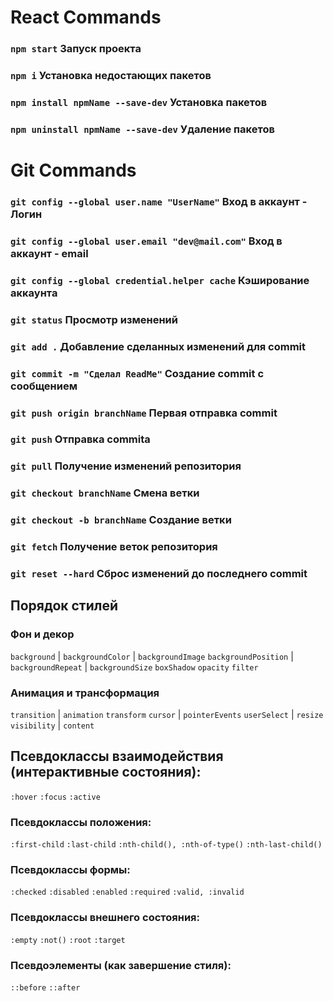 # React Commands

### `npm start` Запуск проекта

### `npm i` Установка недостающих пакетов

### `npm install npmName --save-dev` Установка пакетов

### `npm uninstall npmName --save-dev` Удаление пакетов

# Git Commands

### `git config --global user.name "UserName"` Вход в аккаунт - Логин

### `git config --global user.email "dev@mail.com"` Вход в аккаунт - email

### `git config --global credential.helper cache` Кэширование аккаунта

### `git status` Просмотр изменений

### `git add .` Добавление сделанных изменений для commit

### `git commit -m "Сделал ReadMe"` Создание commit с сообщением

### `git push origin branchName` Первая отправка commit

### `git push` Отправка commita

### `git pull` Получение изменений репозитория

### `git checkout branchName` Смена ветки

### `git checkout -b branchName` Создание ветки

### `git fetch` Получение веток репозитория

### `git reset --hard` Сброс изменений до последнего commit

## Порядок стилей

### Фон и декор

`background` | `backgroundColor` | `backgroundImage`
`backgroundPosition` | `backgroundRepeat` | `backgroundSize`
`boxShadow`
`opacity`
`filter`

### Анимация и трансформация

`transition` | `animation`
`transform`
`cursor` | `pointerEvents`
`userSelect` | `resize`
`visibility` | `content`

## Псевдоклассы взаимодействия (интерактивные состояния):

`:hover`
`:focus`
`:active`

### Псевдоклассы положения:

`:first-child`
`:last-child`
`:nth-child(), :nth-of-type()`
`:nth-last-child()`

### Псевдоклассы формы:

`:checked`
`:disabled`
`:enabled`
`:required`
`:valid, :invalid`

### Псевдоклассы внешнего состояния:

`:empty`
`:not()`
`:root`
`:target`

### Псевдоэлементы (как завершение стиля):

`::before`
`::after`
